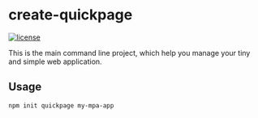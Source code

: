 # create-quickpage

<a href="https://github.com/WhatisHappyPlanet/quickpage/blob/master/LICENSE">
  <img src="https://img.shields.io/github/license/WhatisHappyPlanet/quickpage" alt="license">
</a>

This is the main command line project, which help you manage your tiny and simple web application.

## Usage

```bash
npm init quickpage my-mpa-app
```
